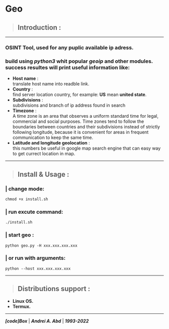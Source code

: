 # **Geo**
> ## **Introduction** :
---
### **OSINT Tool**, used for any puplic available ip adress.<br>
### build using ***python3*** whit popular ***geoip*** and other modules.<br> success resultes will print useful information like: 
- **Host name** :<br>
translate host name into readble link.
- **Country** :<br>
find server location country, for example: **US** mean **united state**.
- **Subdivisions** :<br>
subdivisions and branch of ip address found in search
- **Timezone** :<br>
A time zone is an area that observes a uniform standard time for legal, commercial and social purposes. Time zones tend to follow the boundaries between countries and their subdivisions instead of strictly following longitude, because it is convenient for areas in frequent communication to keep the same time. 
- **Latitude and longitude geolocation** :<br>
this numbers be useful in google map search engine that can easy way to get currect location in map.
---
> ## **Install & Usage** :
### **| change mode:**
```chmod +x install.sh```
### **| run excute command:**
```./install.sh```
### **| start geo** :
 ```python geo.py -H xxx.xxx.xxx.xxx``` 
### **| or run with arguments:**
```python --host xxx.xxx.xxx.xxx```

---
> ## **Distributions support** :
- **Linux OS.**
- **Termux.**
---
***[code]Box*** | ***Andrei A. Abd*** | ***1993-2022***